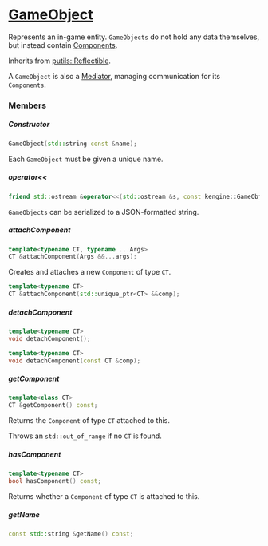 # [GameObject](GameObject.hpp)

Represents an in-game entity. `GameObjects` do not hold any data themselves, but instead contain [Components](Component.md).

Inherits from [putils::Reflectible](https://github.com/phiste/putils/blob/master/reflection/Reflectible.md).

A `GameObject` is also a [Mediator](https://github.com/phiste/putils/blob/master/mediator/README.md), managing communication for its `Components`.

### Members

##### Constructor

```cpp
GameObject(std::string const &name);
```

Each `GameObject` must be given a unique name.

##### operator<<

```cpp
friend std::ostream &operator<<(std::ostream &s, const kengine::GameObject &obj);
```

`GameObjects` can be serialized to a JSON-formatted string.

##### attachComponent

```cpp
template<typename CT, typename ...Args>
CT &attachComponent(Args &&...args);
```
Creates and attaches a new `Component` of type `CT`.

```cpp
template<typename CT>
CT &attachComponent(std::unique_ptr<CT> &&comp);
```

##### detachComponent

```cpp
template<typename CT>
void detachComponent();
```

```cpp
template<typename CT>
void detachComponent(const CT &comp);
```

##### getComponent

```cpp
template<class CT>
CT &getComponent() const;
```

Returns the `Component` of type `CT` attached to this.

Throws an `std::out_of_range` if no `CT` is found.

##### hasComponent

```cpp
template<typename CT>
bool hasComponent() const;
```

Returns whether a `Component` of type `CT` is attached to this.

##### getName

```cpp
const std::string &getName() const;
```

